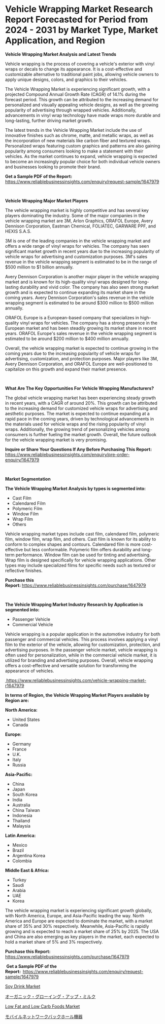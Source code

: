 <p><h1>Vehicle Wrapping Market Research Report Forecasted for Period from 2024 -  2031 by Market Type, Market Application, and Region</h1></p><p><strong>Vehicle Wrapping Market Analysis and Latest Trends</strong></p>
<p><p>Vehicle wrapping is the process of covering a vehicle's exterior with vinyl wraps or decals to change its appearance. It is a cost-effective and customizable alternative to traditional paint jobs, allowing vehicle owners to apply unique designs, colors, and graphics to their vehicles. </p><p>The Vehicle Wrapping Market is experiencing significant growth, with a projected Compound Annual Growth Rate (CAGR) of 14.1% during the forecast period. This growth can be attributed to the increasing demand for personalized and visually appealing vehicle designs, as well as the growing popularity of advertising through wrapped vehicles. Additionally, advancements in vinyl wrap technology have made wraps more durable and long-lasting, further driving market growth.</p><p>The latest trends in the Vehicle Wrapping Market include the use of innovative finishes such as chrome, matte, and metallic wraps, as well as the incorporation of new materials like carbon fiber and textured wraps. Personalized wraps featuring custom graphics and patterns are also gaining popularity among consumers looking to make a statement with their vehicles. As the market continues to expand, vehicle wrapping is expected to become an increasingly popular choice for both individual vehicle owners and businesses looking to promote their brand.</p></p>
<p><strong>Get a Sample PDF of the Report:&nbsp;</strong> <a href="https://www.reliablebusinessinsights.com/enquiry/request-sample/1647979">https://www.reliablebusinessinsights.com/enquiry/request-sample/1647979</a></p>
<p>&nbsp;</p>
<p><strong>Vehicle Wrapping Major Market Players</strong></p>
<p><p>The vehicle wrapping market is highly competitive and has several key players dominating the industry. Some of the major companies in the vehicle wrapping market are 3M, Arlon Graphics, ORAFOL Europe, Avery Dennison Corporation, Eastman Chemical, FOLIATEC, GARWARE PPF, and HEXIS S.A.S.</p><p>3M is one of the leading companies in the vehicle wrapping market and offers a wide range of vinyl wraps for vehicles. The company has seen significant market growth in recent years due to the increasing popularity of vehicle wraps for advertising and customization purposes. 3M's sales revenue in the vehicle wrapping segment is estimated to be in the range of $500 million to $1 billion annually.</p><p>Avery Dennison Corporation is another major player in the vehicle wrapping market and is known for its high-quality vinyl wraps designed for long-lasting durability and vivid color. The company has also seen strong market growth and is expected to continue expanding its market share in the coming years. Avery Dennison Corporation's sales revenue in the vehicle wrapping segment is estimated to be around $300 million to $500 million annually.</p><p>ORAFOL Europe is a European-based company that specializes in high-quality vinyl wraps for vehicles. The company has a strong presence in the European market and has been steadily growing its market share in recent years. ORAFOL Europe's sales revenue in the vehicle wrapping segment is estimated to be around $200 million to $400 million annually.</p><p>Overall, the vehicle wrapping market is expected to continue growing in the coming years due to the increasing popularity of vehicle wraps for advertising, customization, and protection purposes. Major players like 3M, Avery Dennison Corporation, and ORAFOL Europe are well-positioned to capitalize on this growth and expand their market presence.</p></p>
<p>&nbsp;</p>
<p><strong>What Are The Key Opportunities For Vehicle Wrapping Manufacturers?</strong></p>
<p><p>The global vehicle wrapping market has been experiencing steady growth in recent years, with a CAGR of around 20%. This growth can be attributed to the increasing demand for customized vehicle wraps for advertising and aesthetic purposes. The market is expected to continue expanding at a rapid pace in the coming years, driven by technological advancements in the materials used for vehicle wraps and the rising popularity of vinyl wraps. Additionally, the growing trend of personalizing vehicles among consumers is further fueling the market growth. Overall, the future outlook for the vehicle wrapping market is very promising.</p></p>
<p><strong>Inquire or Share Your Questions If Any Before Purchasing This Report:</strong> <a href="https://www.reliablebusinessinsights.com/enquiry/pre-order-enquiry/1647979">https://www.reliablebusinessinsights.com/enquiry/pre-order-enquiry/1647979</a></p>
<p>&nbsp;</p>
<p><strong>Market Segmentation</strong></p>
<p><strong>The Vehicle Wrapping Market Analysis by types is segmented into:</strong></p>
<p><ul><li>Cast Film</li><li>Calendared Film</li><li>Polymeric Film</li><li>Window Film</li><li>Wrap Film</li><li>Others</li></ul></p>
<p><p>Vehicle wrapping market types include cast film, calendared film, polymeric film, window film, wrap film, and others. Cast film is known for its ability to conform to complex shapes and contours. Calendared film is more cost-effective but less conformable. Polymeric film offers durability and long-term performance. Window film can be used for tinting and advertising. Wrap film is designed specifically for vehicle wrapping applications. Other types may include specialized films for specific needs such as textured or reflective finishes.</p></p>
<p><strong>Purchase this Report:&nbsp;</strong><a href="https://www.reliablebusinessinsights.com/purchase/1647979">https://www.reliablebusinessinsights.com/purchase/1647979</a></p>
<p>&nbsp;</p>
<p><strong>The Vehicle Wrapping Market Industry Research by Application is segmented into:</strong></p>
<p><ul><li>Passenger Vehicle</li><li>Commercial Vehicle</li></ul></p>
<p><p>Vehicle wrapping is a popular application in the automotive industry for both passenger and commercial vehicles. This process involves applying a vinyl film to the exterior of the vehicle, allowing for customization, protection, and advertising purposes. In the passenger vehicle market, vehicle wrapping is often used for personalization, while in the commercial vehicle market, it is utilized for branding and advertising purposes. Overall, vehicle wrapping offers a cost-effective and versatile solution for transforming the appearance of vehicles.</p></p>
<p><a href="https://www.reliablebusinessinsights.com/vehicle-wrapping-market-r1647979">&nbsp;https://www.reliablebusinessinsights.com/vehicle-wrapping-market-r1647979</a></p>
<p><strong>In terms of Region, the Vehicle Wrapping Market Players available by Region are:</strong></p>
<p>
    <p> <strong> North America: </strong>
        <ul>
            <li>United States</li>
            <li>Canada</li>
        </ul>
        </p> 
    <p> <strong> Europe: </strong>
        <ul>
            <li>Germany</li>
            <li>France</li>
            <li>U.K.</li>
            <li>Italy</li>
            <li>Russia</li>
        </ul>
        </p> 
    <p> <strong> Asia-Pacific: </strong>
        <ul>
            <li>China</li>
            <li>Japan</li>
            <li>South Korea</li>
            <li>India</li>
            <li>Australia</li>
            <li>China Taiwan</li>
            <li>Indonesia</li>
            <li>Thailand</li>
            <li>Malaysia</li>
        </ul>
        </p> 
    <p> <strong> Latin America: </strong>
        <ul>
            <li>Mexico</li>
            <li>Brazil</li>
            <li>Argentina Korea</li>
            <li>Colombia</li>
        </ul>
        </p> 
    <p> <strong> Middle East & Africa: </strong>
        <ul>
            <li>Turkey</li>
            <li>Saudi</li>
            <li>Arabia</li>
            <li>UAE</li>
            <li>Korea</li>
        </ul>
    </p>
    </p>
<p><p>The vehicle wrapping market is experiencing significant growth globally, with North America, Europe, and Asia-Pacific leading the way. North America and Europe are expected to dominate the market, with a market share of 35% and 30% respectively. Meanwhile, Asia-Pacific is rapidly growing and is expected to reach a market share of 25% by 2025. The USA and China are also emerging as key players in the market, each expected to hold a market share of 5% and 3% respectively.</p></p>
<p><strong>Purchase this Report: </strong><a href="https://www.reliablebusinessinsights.com/purchase/1647979">https://www.reliablebusinessinsights.com/purchase/1647979</a></p>
<p>&nbsp;<strong>Get a Sample PDF of the Report:&nbsp;&nbsp;</strong><a href="https://www.reliablebusinessinsights.com/enquiry/request-sample/1647979">https://www.reliablebusinessinsights.com/enquiry/request-sample/1647979</a></p>
<p><strong></strong></p>
<p><p><a href="https://github.com/JermaineCrona2023/Market-Research-Report-List-1/blob/main/soy-drink-market.md">Soy Drink Market</a></p><p><a href="https://github.com/RaeJenkins1952/Market-Research-Report-List-2/blob/main/4789239180045.md">オーガニック・グローイング・アップ・ミルク</a></p><p><a href="https://github.com/AlysaLedner2023/Market-Research-Report-List-1/blob/main/low-fat-and-low-carb-foods-market.md">Low Fat and Low Carb Foods Market</a></p><p><a href="https://github.com/TysonKub/Market-Research-Report-List-1/blob/main/5266977180046.md">モバイルネットワークバックホール機器</a></p></p>